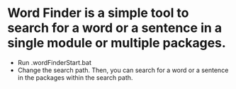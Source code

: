 # Word Finder is a simple tool to search for a word or a sentence in a single module or multiple packages.

- Run .wordFinderStart.bat
- Change the search path. Then, you can search for a word or a sentence in the packages within the search path. 